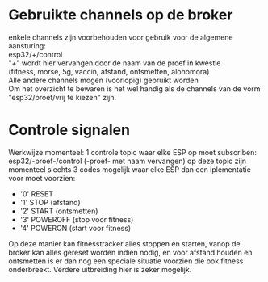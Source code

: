 # Gebruikte channels op de broker
enkele channels zijn voorbehouden voor gebruik voor de algemene aansturing: <br />
esp32/+/control <br />
"+" wordt hier vervangen door de naam van de proef in kwestie <br />
(fitness, morse, 5g, vaccin, afstand, ontsmetten, alohomora) <br />
Alle andere channels mogen (voorlopig) gebruikt worden <br />
Om het overzicht te bewaren is het wel handig als de channels van de vorm "esp32/proef/vrij te kiezen" zijn.<br />

# Controle signalen
Werkwijze momenteel:
1 controle topic waar elke ESP op moet subscriben: esp32/-proef-/control (-proef- met naam vervangen)
op deze topic zijn momenteel slechts 3 codes mogelijk waar elke ESP dan een iplementatie voor moet voorzien:
- '0' RESET
- '1' STOP (afstand)
- '2' START (ontsmetten)
- '3' POWEROFF (stop voor fitness)
- '4' POWERON (start voor fitness)

Op deze manier kan fitnesstracker alles stoppen en starten, vanop de broker kan alles gereset worden indien nodig, en voor afstand houden en ontsmetten is er dan nog een speciale situatie voorzien die ook fitness onderbreekt. Verdere uitbreiding hier is zeker mogelijk.

